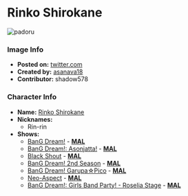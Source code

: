 # Rinko Shirokane

![padoru](https://raw.githubusercontent.com/shadow578/Padoru-Padoru/master/Padoru/bang-dream/bang-dream-rinko-shirokane.png "Rinko Shirokane")

### Image Info
* **Posted on:**     [twitter.com](https://twitter.com/asanava18/status/1075978864277512194)
* **Created by:**    [asanava18](https://github.com/shadow578/Padoru-Padoru/blob/master/table-of-contents/creators/asanava18.md)
* **Contributor:**   shadow578

### Character Info
* **Name:**   [Rinko Shirokane](https://myanimelist.net/character/149517)
* **Nicknames:**
  * Rin-rin
* **Shows:**
  * [BanG Dream!](https://github.com/shadow578/Padoru-Padoru/blob/master/table-of-contents/shows/BanGDream.md) - [__MAL__](https://myanimelist.net/anime/33573/BanG_Dream)
  * [BanG Dream!: Asonjatta!](https://github.com/shadow578/Padoru-Padoru/blob/master/table-of-contents/shows/BanGDreamAsonjatta.md) - [__MAL__](https://myanimelist.net/anime/34870/BanG_Dream__Asonjatta)
  * [Black Shout](https://github.com/shadow578/Padoru-Padoru/blob/master/table-of-contents/shows/BlackShout.md) - [__MAL__](https://myanimelist.net/anime/36920/Black_Shout)
  * [BanG Dream! 2nd Season](https://github.com/shadow578/Padoru-Padoru/blob/master/table-of-contents/shows/BanGDream2ndSeason.md) - [__MAL__](https://myanimelist.net/anime/37869/BanG_Dream_2nd_Season)
  * [BanG Dream! Garupa☆Pico](https://github.com/shadow578/Padoru-Padoru/blob/master/table-of-contents/shows/BanGDreamGarupaPico.md) - [__MAL__](https://myanimelist.net/anime/37873/BanG_Dream_Garupa☆Pico)
  * [Neo-Aspect](https://github.com/shadow578/Padoru-Padoru/blob/master/table-of-contents/shows/NeoAspect.md) - [__MAL__](https://myanimelist.net/anime/37954/Neo-Aspect)
  * [BanG Dream!: Girls Band Party! - Roselia Stage](https://github.com/shadow578/Padoru-Padoru/blob/master/table-of-contents/shows/BanGDreamGirlsBandPartyRoseliaStage.md) - [__MAL__](https://myanimelist.net/manga/108614/BanG_Dream__Girls_Band_Party_-_Roselia_Stage)


